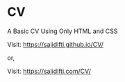 # CV
A Basic CV Using Only HTML and CSS

Visit: https://sajidifti.github.io/CV/

or,

Visit: https://sajidifti.com/CV/
